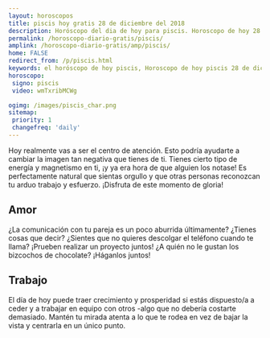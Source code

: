 ```yaml
---
layout: horoscopos
title: piscis hoy gratis 28 de diciembre del 2018 
description: Horóscopo del dia de hoy para piscis. Horoscopo de hoy 28 de diciembre del 2018. Las predicciones de amor, trabajo, vida personal gratis.
permalink: /horoscopo-diario-gratis/piscis/
amplink: /horoscopo-diario-gratis/amp/piscis/
home: FALSE
redirect_from: /p/piscis.html
keywords: el horóscopo de hoy piscis, Horoscopo de hoy piscis 28 de diciembre del 2018,horóscopo del día,horoscopo del dia de hoy,horoscopo de hoy,horoscopo de hoy piscis,piscis hoy,signos zodiacales,horóscopo de hoy,horoscopos de hoy,horoscopo piscis hoy,horoscopo de piscis de hoy,horóscopo de hoy piscis,horoscopos,piscis de hoy,los horoscopos de hoy,piscis de hoy,piscis 28 de diciembre del 2018,signos zodiacales 2018, el horoscopo de hoy
horoscopo:
 signo: piscis
 video: wmTxribMCWg

ogimg: /images/piscis_char.png
sitemap:
 priority: 1
 changefreq: 'daily'
---
```



Hoy realmente vas a ser el centro de atención. Esto podría ayudarte a cambiar la imagen tan negativa que tienes de ti. Tienes cierto tipo de energía y magnetismo en ti, ¡y ya era hora de que alguien los notase! Es perfectamente natural que sientas orgullo y que otras personas reconozcan tu arduo trabajo y esfuerzo. ¡Disfruta de este momento de gloria!

## Amor

¿La comunicación con tu pareja es un poco aburrida últimamente? ¿Tienes cosas que decir? ¿Sientes que no quieres descolgar el teléfono cuando te llama? ¡Prueben realizar un proyecto juntos! ¿A quién no le gustan los bizcochos de chocolate? ¡Háganlos juntos!

## Trabajo

El día de hoy puede traer crecimiento y prosperidad si estás dispuesto/a a ceder y a trabajar en equipo con otros -algo que no debería costarte demasiado. Mantén tu mirada atenta a lo que te rodea en vez de bajar la vista y centrarla en un único punto.